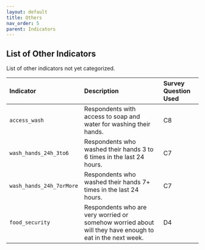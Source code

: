 ```yaml
---
layout: default
title: Others
nav_order: 5
parent: Indicators
---
```


## List of Other Indicators


List of other indicators not yet categorized.

| Indicator        | Description          | Survey Question Used |
|:----------------------------------------|:---------------------|:---------------------|
| `access_wash`                             | Respondents with access to soap and water for washing their hands.   | C8  |
| `wash_hands_24h_3to6`                     | Respondents who washed their hands 3 to 6 times in the last 24 hours.   | C7  |
| `wash_hands_24h_7orMore`                  | Respondents who washed their hands 7+ times in the last 24 hours.    | C7  |
| `food_security`                       | Respondents who are very worried or somehow worried about will they have enough to eat in the next week.	   | D4  |
